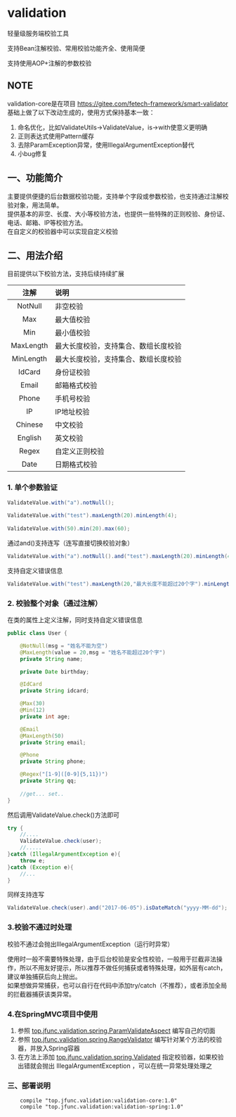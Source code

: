 # validation
<p>轻量级服务端校验工具</p>
<p>支持Bean注解校验、常用校验功能齐全、使用简便</p>
<p>支持使用AOP+注解的参数校验</p>

## NOTE 
validation-core是在项目 https://gitee.com/fetech-framework/smart-validator 
基础上做了以下改动生成的，使用方式保持基本一致：
1. 命名优化，比如ValidateUtils->ValidateValue，is->with使意义更明确
2. 正则表达式使用Pattern缓存
3. 去除ParamException异常，使用IllegalArgumentException替代
4. 小bug修复

## 一、功能简介
主要提供便捷的后台数据校验功能，支持单个字段或参数校验，也支持通过注解校验对象，用法简单。<br>
提供基本的非空、长度、大小等校验方法，也提供一些特殊的正则校验、身份证、电话、邮箱、IP等校验方法。<br>
在自定义的校验器中可以实现自定义校验

## 二、用法介绍
目前提供以下校验方法，支持后续持续扩展

  | 注解        | 说明    |
  | :---------: | :------ |
  | NotNull | 非空校验 |
  | Max | 最大值校验 |
  | Min | 最小值校验 |
  | MaxLength | 最大长度校验，支持集合、数组长度校验 |
  | MinLength | 最大长度校验，支持集合、数组长度校验 |
  | IdCard | 身份证校验 |
  | Email | 邮箱格式校验 |
  | Phone | 手机号校验 |
  | IP | IP地址校验 |
  | Chinese | 中文校验 |
  | English | 英文校验 |
  | Regex | 自定义正则校验 |
  | Date | 日期格式校验 |

### 1. 单个参数验证
```java
ValidateValue.with("a").notNull();
 
ValidateValue.with("test").maxLength(20).minLength(4);
 
ValidateValue.with(50).min(20).max(60);
```

通过and()支持连写（连写直接切换校验对象）

```java
ValidateValue.with("a").notNull().and("test").maxLength(20).minLength(4).and(50).min(20).max(60);
```
支持自定义错误信息

```java
ValidateValue.with("test").maxLength(20,"最大长度不能超过20个字").minLength(4,"最小长度不能少于4个字");
```
### 2. 校验整个对象（通过注解）
在类的属性上定义注解，同时支持自定义错误信息
```java
public class User {

    @NotNull(msg = "姓名不能为空")
    @MaxLength(value = 20,msg = "姓名不能超过20个字")
    private String name;

    private Date birthday;

    @IdCard
    private String idcard;

    @Max(30)
    @Min(12)
    private int age;

    @Email
    @MaxLength(50)
    private String email;

    @Phone
    private String phone;

    @Regex("[1-9]([0-9]{5,11})")
    private String qq;
    
    //get... set..
}
```

然后调用ValidateValue.check()方法即可

```java
try {
    //....
    ValidateValue.check(user);
    //.....
}catch (IllegalArgumentException e){
    throw e;
}catch (Exception e){
    //...
}
```

同样支持连写

```java
ValidateValue.check(user).and("2017-06-05").isDateMatch("yyyy-MM-dd");
```

### 3.校验不通过时处理
校验不通过会抛出IllegalArgumentException（运行时异常）<br>

使用时一般不需要特殊处理，由于后台校验是安全性校验，一般用于拦截非法操作，所以不用友好提示，所以推荐不做任何捕获或者特殊处理，如外层有catch，建议单独捕获后向上抛出。<br>
如果想做异常捕获，也可以自行在代码中添加try/catch（不推荐），或者添加全局的拦截器捕获该类异常。<br>

### 4.在SpringMVC项目中使用
1. 参照 [top.jfunc.validation.spring.ParamValidateAspect](https://gitee.com/xxssyyyyssxx/validation/blob/master/validation-spring/src/main/java/top/jfunc/validation/spring/ParamValidateAspect.java) 编写自己的切面
2. 参照 [top.jfunc.validation.spring.RangeValidator](https://gitee.com/xxssyyyyssxx/validation/blob/master/validation-spring/src/main/java/top/jfunc/validation/spring/RangeValidator.java) 编写针对某个方法的校验器，并放入Spring容器
3. 在方法上添加 [top.jfunc.validation.spring.Validated](https://gitee.com/xxssyyyyssxx/validation/blob/master/validation-spring/src/main/java/top/jfunc/validation/spring/Validated.java) 指定校验器，如果校验出错就会抛出 IllegalArgumentException ，可以在统一异常处理处理之

### 三、部署说明
```
    compile "top.jfunc.validation:validation-core:1.0"
    compile "top.jfunc.validation:validation-spring:1.0"
```